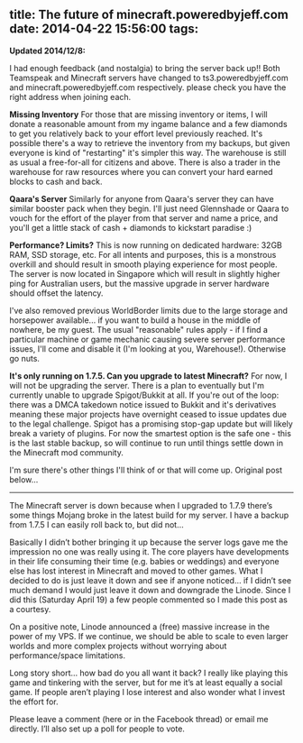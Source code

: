 title: The future of minecraft.poweredbyjeff.com
date: 2014-04-22 15:56:00
tags:
---
**Updated 2014/12/8:**

I had enough feedback (and nostalgia) to bring the server back up!! Both Teamspeak and Minecraft servers have changed to ts3.poweredbyjeff.com and minecraft.poweredbyjeff.com respectively. please check you have the right address when joining each.
<!-- more -->
**Missing Inventory**
For those that are missing inventory or items, I will donate a reasonable amount from my ingame balance and a few diamonds to get you relatively back to your effort level previously reached. It's possible there's a way to retrieve the inventory from my backups, but given everyone is kind of "restarting" it's simpler this way. The warehouse is still as usual a free-for-all for citizens and above. There is also a trader in the warehouse for raw resources where you can convert your hard earned blocks to cash and back.

**Qaara's Server**
Similarly for anyone from Qaara's server they can have similar booster pack when they begin. I'll just need Glennshade or Qaara to vouch for the effort of the player from that server and name a price, and you'll get a little stack of cash + diamonds to kickstart paradise :)

**Performance? Limits?**
This is now running on dedicated hardware: 32GB RAM, SSD storage, etc. For all intents and purposes, this is a monstrous overkill and should result in smooth playing experience for most people. The server is now located in Singapore which will result in slightly higher ping for Australian users, but the massive upgrade in server hardware should offset the latency.

I've also removed previous WorldBorder limits due to the large storage and horsepower available... if you want to build a house in the middle of nowhere, be my guest. The usual "reasonable" rules apply - if I find a particular machine or game mechanic causing severe server performance issues, I'll come and disable it (I'm looking at you, Warehouse!). Otherwise go nuts.

**It's only running on 1.7.5. Can you upgrade to latest Minecraft?**
For now, I will not be upgrading the server. There is a plan to eventually but I'm currently unable to upgrade Spigot/Bukkit at all. If you're out of the loop: there was a DMCA takedown notice issued to Bukkit and it's derivatives meaning these major projects have overnight ceased to issue updates due to the legal challenge. Spigot has a promising stop-gap update but will likely break a variety of plugins. For now the smartest option is the safe one - this is the last stable backup, so will continue to run until things settle down in the Minecraft mod community.

I'm sure there's other things I'll think of or that will come up. Original post below...

---

The Minecraft server is down because when I upgraded to 1.7.9 there’s some things Mojang broke in the latest build for my server. I have a backup from 1.7.5 I can easily roll back to, but did not…
 
Basically I didn’t bother bringing it up because the server logs gave me the impression no one was really using it. The core players have developments in their life consuming their time (e.g. babies or weddings) and everyone else has lost interest in Minecraft and moved to other games. What I decided to do is just leave it down and see if anyone noticed… if I didn’t see much demand I would just leave it down and downgrade the Linode. Since I did this (Saturday April 19) a few people commented so I made this post as a courtesy.
 
On a positive note, Linode announced a (free) massive increase in the power of my VPS. If we continue, we should be able to scale to even larger worlds and more complex projects without worrying about performance/space limitations.
 
Long story short… how bad do you all want it back? I really like playing this game and tinkering with the server, but for me it’s at least equally a social game. If people aren’t playing I lose interest and also wonder what I invest the effort for.
 
Please leave a comment (here or in the Facebook thread) or email me directly. I’ll also set up a poll for people to vote.